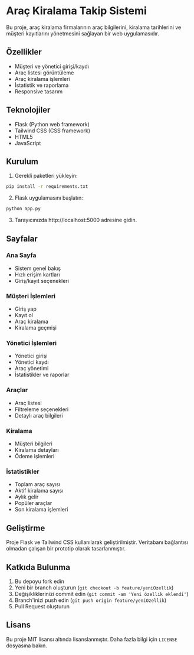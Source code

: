 # Araç Kiralama Takip Sistemi

Bu proje, araç kiralama firmalarının araç bilgilerini, kiralama tarihlerini ve müşteri kayıtlarını yönetmesini sağlayan bir web uygulamasıdır.

## Özellikler

- Müşteri ve yönetici girişi/kaydı
- Araç listesi görüntüleme
- Araç kiralama işlemleri
- İstatistik ve raporlama
- Responsive tasarım

## Teknolojiler

- Flask (Python web framework)
- Tailwind CSS (CSS framework)
- HTML5
- JavaScript

## Kurulum

1. Gerekli paketleri yükleyin:
```bash
pip install -r requirements.txt
```

2. Flask uygulamasını başlatın:
```bash
python app.py
```

3. Tarayıcınızda http://localhost:5000 adresine gidin.

## Sayfalar

### Ana Sayfa
- Sistem genel bakış
- Hızlı erişim kartları
- Giriş/kayıt seçenekleri

### Müşteri İşlemleri
- Giriş yap
- Kayıt ol
- Araç kiralama
- Kiralama geçmişi

### Yönetici İşlemleri
- Yönetici girişi
- Yönetici kaydı
- Araç yönetimi
- İstatistikler ve raporlar

### Araçlar
- Araç listesi
- Filtreleme seçenekleri
- Detaylı araç bilgileri

### Kiralama
- Müşteri bilgileri
- Kiralama detayları
- Ödeme işlemleri

### İstatistikler
- Toplam araç sayısı
- Aktif kiralama sayısı
- Aylık gelir
- Popüler araçlar
- Son kiralama işlemleri

## Geliştirme

Proje Flask ve Tailwind CSS kullanılarak geliştirilmiştir. Veritabanı bağlantısı olmadan çalışan bir prototip olarak tasarlanmıştır.

## Katkıda Bulunma

1. Bu depoyu fork edin
2. Yeni bir branch oluşturun (`git checkout -b feature/yeniOzellik`)
3. Değişikliklerinizi commit edin (`git commit -am 'Yeni özellik eklendi'`)
4. Branch'inizi push edin (`git push origin feature/yeniOzellik`)
5. Pull Request oluşturun

## Lisans

Bu proje MIT lisansı altında lisanslanmıştır. Daha fazla bilgi için `LICENSE` dosyasına bakın. 